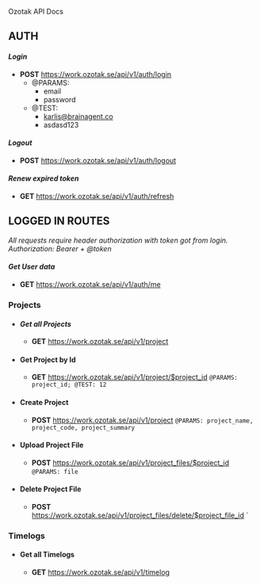 

Ozotak API Docs

## AUTH

  

#### *Login*

* **POST** https://work.ozotak.se/api/v1/auth/login 
	* @PARAMS: 
		* email
		* password
	* @TEST:
		* karlis@brainagent.co 
		* asdasd123 

#### *Logout*

* **POST** https://work.ozotak.se/api/v1/auth/logout

#### *Renew expired token*

* **GET** https://work.ozotak.se/api/v1/auth/refresh

  

## LOGGED IN ROUTES

*All requests require header authorization with token got from login. Authorization: Bearer + @token*

#### *Get User data*

* **GET** https://work.ozotak.se/api/v1/auth/me

### Projects

  

 - #### *Get all Projects*
   
	 - **GET** https://work.ozotak.se/api/v1/project
 - #### Get Project by Id
   
	 - **GET** https://work.ozotak.se/api/v1/project/$project_id `@PARAMS: project_id; @TEST: 12`

 - #### Create Project

	* **POST** https://work.ozotak.se/api/v1/project `@PARAMS: project_name, project_code, project_summary`

 - #### Upload Project File
   
	 - **POST** https://work.ozotak.se/api/v1/project_files/$project_id `@PARAMS: file`

 - #### Delete Project File
   
   * **POST** https://work.ozotak.se/api/v1/project_files/delete/$project_file_id `

### Timelogs

  

 - #### Get all Timelogs
   
   * **GET** https://work.ozotak.se/api/v1/timelog

<!--stackedit_data:
eyJoaXN0b3J5IjpbLTE2MjA4NzgxNTIsLTE2MTU1MTI1OTQsMT
g4MzczNTE3XX0=
-->